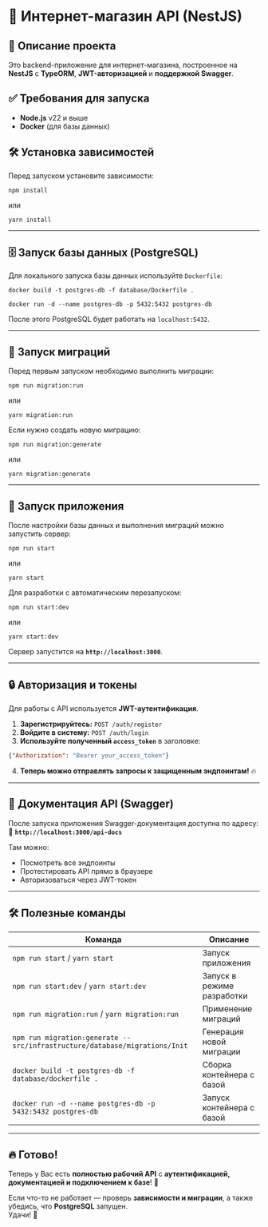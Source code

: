 # 🛒 Интернет-магазин API (NestJS)

## 🚀 Описание проекта
Это backend-приложение для интернет-магазина, построенное на **NestJS** с **TypeORM**, **JWT-авторизацией** и **поддержкой Swagger**.

## ✅ Требования для запуска
- **Node.js** v22 и выше
- **Docker** (для базы данных)

## 🛠 Установка зависимостей
Перед запуском установите зависимости:

```shell
npm install
```
или
```shell
yarn install
```

---

## 🗄 Запуск базы данных (PostgreSQL)
Для локального запуска базы данных используйте `Dockerfile`:

```shell
docker build -t postgres-db -f database/Dockerfile .
```
```shell
docker run -d --name postgres-db -p 5432:5432 postgres-db
```

После этого PostgreSQL будет работать на `localhost:5432`.

---

## 📜 Запуск миграций
Перед первым запуском необходимо выполнить миграции:

```shell
npm run migration:run
```
или
```shell
yarn migration:run
```


Если нужно создать новую миграцию:
```shell
npm run migration:generate
```
или 
```shell
yarn migration:generate
```

---

## 🚀 Запуск приложения
После настройки базы данных и выполнения миграций можно запустить сервер:

```shell
npm run start
```
или
```shell
yarn start
```

Для разработки с автоматическим перезапуском:

```shell
npm run start:dev
```
или
```shell
yarn start:dev
```

Сервер запустится на **`http://localhost:3000`**.

---

## 🔒 Авторизация и токены
Для работы с API используется **JWT-аутентификация**.
1. **Зарегистрируйтесь:** `POST /auth/register`
2. **Войдите в систему:** `POST /auth/login`
3. **Используйте полученный `access_token`** в заголовке:

```json
{"Authorization": "Bearer your_access_token"}
```
4. **Теперь можно отправлять запросы к защищенным эндпоинтам!** 🔥

---

## 📜 Документация API (Swagger)
После запуска приложения Swagger-документация доступна по адресу:  
📌 **`http://localhost:3000/api-docs`**

Там можно:
- Посмотреть все эндпоинты
- Протестировать API прямо в браузере
- Авторизоваться через JWT-токен

---

## 🛠 Полезные команды
| Команда                        | Описание |
|--------------------------------|---------------------------------|
| `npm run start` / `yarn start` | Запуск приложения |
| `npm run start:dev` / `yarn start:dev` | Запуск в режиме разработки |
| `npm run migration:run` / `yarn migration:run` | Применение миграций |
| `npm run migration:generate -- src/infrastructure/database/migrations/Init` | Генерация новой миграции |
| `docker build -t postgres-db -f database/dockerfile .` | Сборка контейнера с базой |
| `docker run -d --name postgres-db -p 5432:5432 postgres-db` | Запуск контейнера с базой |

---

## 🔥 Готово!
Теперь у Вас есть **полностью рабочий API** с **аутентификацией, документацией и подключением к базе**! 🚀

Если что-то не работает — проверь **зависимости и миграции**, а также убедись, что **PostgreSQL** запущен.  
Удачи! 🎉
